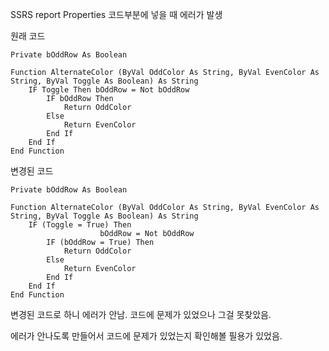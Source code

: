 SSRS report Properties 코드부분에 넣을 때 에러가 발생

원래 코드

```
Private bOddRow As Boolean

Function AlternateColor (ByVal OddColor As String, ByVal EvenColor As String, ByVal Toggle As Boolean) As String
	IF Toggle Then bOddRow = Not bOddRow
		IF bOddRow Then
			Return OddColor
		Else 
			Return EvenColor
		End If
	End If
End Function
```

변경된 코드

```
Private bOddRow As Boolean

Function AlternateColor (ByVal OddColor As String, ByVal EvenColor As String, ByVal Toggle As Boolean) As String
	IF (Toggle = True) Then 
                    bOddRow = Not bOddRow
		IF (bOddRow = True) Then
			Return OddColor
		Else 
			Return EvenColor
		End If
	End If
End Function
```

변경된 코드로 하니 에러가 안남.
코드에 문제가 있었으나 그걸 못찾았음.

에러가 안나도록 만들어서 코드에 문제가 있었는지 확인해볼 필용가 있었음.
